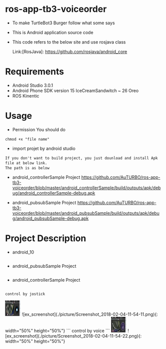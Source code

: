 # ros-app-tb3-voiceorder
* To make TurtleBot3 Burger follow what some says
* This is Android application source code 
* This code refers to the below site and use rosjava class 

  Link:[RosJava]: https://github.com/rosjava/android_core

# Requirements

* Android Studio 3.0.1
* Android Phone SDK version 15 IceCreamSandwitch  ~ 26 Oreo
* ROS Kinentic

# Usage

 * Permission
You should do
```
chmod +x "file name"
```
 * import projet by android studio 
```
If you don't want to build project, you just dounload and install Apk file at below link. 
The path is as below
```
 * android_controllerSample Project
    https://github.com/AuTURBO/ros-app-tb3-voiceorder/blob/master/android_controllerSample/build/outputs/apk/debug/android_controllerSample-debug.apk

 * android_pubsubSample Project
  https://github.com/AuTURBO/ros-app-tb3-voiceorder/blob/master/android_pubsubSample/build/outputs/apk/debug/android_pubsubSample-debug.apk


# Project Description

* android_10
``` 
```
* android_pubsubSample Project
```
```
* android_controllerSample Project
```
```
```
control by jostick
```
<img src="/picture/Screenshot_2018-02-04-11-54-11.png" width="50" height="50">
![ex_screenshot](./picture/Screenshot_2018-02-04-11-54-11.png){: width="50%" height="50%"}
```
control by voice
```
<img src="/picture/Screenshot_2018-02-04-11-54-22.png" width="50" height="50">
![ex_screenshot](./picture/Screenshot_2018-02-04-11-54-22.png){: width="50%" height="50%"}

